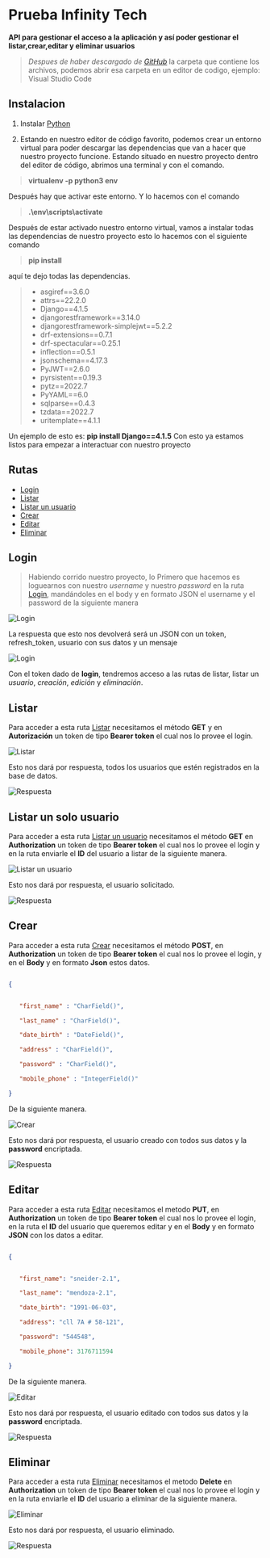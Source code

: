 # Prueba Infinity Tech


**API para gestionar el acceso a la aplicación y así poder gestionar
el listar,crear,editar y eliminar  usuarios**


> *Despues de haber descargado de [GitHub](https://github.com/sneidermendoza/Prueba_infinity-tech "Infinity Tech")*  la carpeta que contiene los archivos, podemos abrir esa carpeta en un editor de codigo, ejemplo: Visual Studio Code

## Instalacion
1. Instalar [Python](https://www.python.org/downloads/ "Python")


2. Estando en nuestro editor de código favorito, podemos crear un entorno virtual para poder descargar las dependencias que van a hacer que nuestro proyecto funcione.
Estando situado en nuestro proyecto dentro del editor de código, abrimos una terminal y con el comando.

>**virtualenv -p python3 env**

Después hay que activar este entorno. Y lo hacemos con el comando 

>**.\env\scripts\activate**

Después de estar activado nuestro entorno virtual, vamos a instalar todas las dependencias de nuestro proyecto 
esto lo hacemos con el siguiente comando  

>**pip install**

aquí te dejo todas las dependencias.

> * asgiref==3.6.0
> * attrs==22.2.0
> * Django==4.1.5
> * djangorestframework==3.14.0
> * djangorestframework-simplejwt==5.2.2
> * drf-extensions==0.7.1
> * drf-spectacular==0.25.1
> * inflection==0.5.1
> * jsonschema==4.17.3
> * PyJWT==2.6.0
> * pyrsistent==0.19.3
> * pytz==2022.7
> * PyYAML==6.0
> * sqlparse==0.4.3
> * tzdata==2022.7
> * uritemplate==4.1.1

Un ejemplo de esto es: **pip install Django==4.1.5**
Con esto ya estamos listos para empezar a interactuar con nuestro proyecto


## Rutas
* [Login](http://localhost:8000/api/login/ "Login")
* [Listar](http://localhost:8000/v1/users/ "Listar")
* [Listar un usuario](http://localhost:8000/v1/users/1/ "Listar un usuario")
* [Crear](http://localhost:8000/v1/users/ "Crear")
* [Editar](http://localhost:8000/v1/users/1/ "Editar")
* [Eliminar](http://localhost:8000/v1/users/1/ "Eliminar")



## Login


> Habiendo corrido nuestro proyecto, lo Primero que hacemos es loguearnos con nuestro *username* y nuestro *password* en la ruta [Login](http://localhost:8000/api/login/ "Login"), mandándoles en el body y en formato JSON el username y el password de la siguiente manera

![Login](imagenes_apis/Login.png)

La respuesta que esto nos devolverá será un JSON con un token, refresh_token, usuario con sus datos y un mensaje


![Login](imagenes_apis/Respuesta_login.PNG)



 Con el token dado de **login**, tendremos acceso a las rutas de listar, listar un *usuario*, *creación*, *edición* y *eliminación*.



## Listar



Para acceder a esta ruta [Listar](http://localhost:8000/v1/users/ "Listar") necesitamos el método **GET** y en **Autorización** un token de tipo **Bearer token** el cual nos lo provee el login.

![Listar](imagenes_apis/Listar_usuarios_creados.PNG)



Esto nos dará por respuesta, todos los usuarios que estén registrados en la base de datos.

![Respuesta](imagenes_apis/Respuesta_Listar_usuarios.PNG)





## Listar un solo usuario


Para acceder a esta ruta [Listar un usuario](http://localhost:8000/v1/users/1/ "Listar un usuario") necesitamos el método **GET** en **Authorization** un token de tipo **Bearer token** el cual nos lo provee el login y en la ruta enviarle el **ID** del usuario a listar de la siguiente manera.

![Listar un usuario](imagenes_apis/Listar_un_usuario.PNG)



Esto nos dará por respuesta, el usuario solicitado.

![Respuesta](imagenes_apis/Respuesta_listar_un_usuario.PNG)







## Crear

Para acceder a esta ruta [Crear](http://localhost:8000/v1/users/ "Crear") necesitamos el método **POST**, en **Authorization** un token de tipo **Bearer token** el cual nos lo provee el login, y en el **Body** y en formato **Json** estos datos.

 ```Json

 {


    "first_name" : "CharField()",

    "last_name" : "CharField()",

    "date_birth" : "DateField()",

    "address" : "CharField()",

    "password" : "CharField()",

    "mobile_phone" : "IntegerField()"

}

 ```

De la siguiente manera.



![Crear](imagenes_apis/Crear_usuario.PNG)



Esto nos dará por respuesta, el usuario creado con todos sus datos y la **password** encriptada.

![Respuesta](imagenes_apis/respuesta_crear_usuario.PNG)





## Editar

Para acceder a esta ruta [Editar](http://localhost:8000/v1/users/1/ "Editar") necesitamos el metodo **PUT**, en **Authorization** un token de tipo **Bearer token** el cual nos lo provee el login, en la ruta el **ID** del usuario que queremos editar y en el **Body** y en formato **JSON** con los datos a editar.

 ```Json

{


    "first_name": "sneider-2.1",

    "last_name": "mendoza-2.1",

    "date_birth": "1991-06-03",

    "address": "cll 7A # 58-121",

    "password": "544548",

    "mobile_phone": 3176711594

}

 ```

De la siguiente manera.



![Editar](imagenes_apis/Actualizar_un_usuario.PNG)



Esto nos dará por respuesta, el usuario editado con todos sus datos y la **password** encriptada.

![Respuesta](imagenes_apis/Respuesta_editar_un_usuario.PNG)





## Eliminar



Para acceder a esta ruta [Eliminar](http://localhost:8000/v1/users/1/ "Eliminar") necesitamos el metodo **Delete** en **Authorization** un token de tipo **Bearer token** el cual nos lo provee el login y en la ruta enviarle el **ID** del usuario a eliminar de la siguiente manera.

![Eliminar](imagenes_apis/Eliminar.PNG)



Esto nos dará por respuesta, el usuario eliminado.

![Respuesta](imagenes_apis/Respuesta_eliminar.PNG)